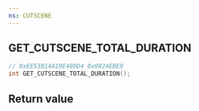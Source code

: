 ```yaml
---
ns: CUTSCENE
---
```

## GET_CUTSCENE_TOTAL_DURATION

```c
// 0xEE53B14A19E480D4 0x0824EBE8
int GET_CUTSCENE_TOTAL_DURATION();
```


## Return value
